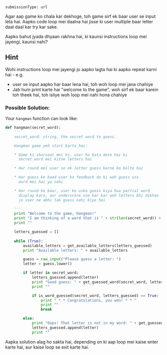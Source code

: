 ```ngMeta
submissionType: url
```
Agar aap game ko chala kar dekhoge, toh game sirf ek baar user se input leta hai. Aapko code loop mei daalna hai jisse ki user multiple baar letter daal daal kar try kar sake.

Aapko bahut jyada dhyaan rakhna hai, ki kaunsi instructions loop mei jayengi, kaunsi nahi? 

## Hint
Wohi instructions loop mei jayengi jo aapko lagta hai ki aapko repeat karni hai - e.g. 
- user se input aapko har baar lena hai, toh woh loop mei jana chahiye
- Jab hum print karte hai "welcome to the game", woh sirf ek baar karein toh theek hai, toh isliye woh loop mei nahi hona chahiye

### Possible Solution:
Your `hangman` function can look like:

```python
def hangman(secret_word):
    '''
    secret_word: string, the secret word to guess.

    Hangman game yeh start karta hai:

    * Game ki shuruaat mei hi, user ko bata dete hai ki
      secret_word mei kitne letters hai

    * Har round mei user se ek letter guess karne ko bolte hai

    * Har guess ke baad user ko feedback do ki woh guess uss
      word mei hai ya nahi

    * Har round ke baar, user ko uska guess kiya hua partial word
      display karo, aur underscore use kar kar woh letters bhi dikhao
      jo user ne abhi tak guess nahi kiye hai

    '''
    print "Welcome to the game, Hangman!"
    print "I am thinking of a word that is " + str(len(secret_word)) + " letters long."
    print ""

    letters_guessed = []
    
    while (True):
        available_letters = get_available_letters(letters_guessed)
        print "Available letters: " + available_letters

        guess = raw_input("Please guess a letter: ")
        letter = guess.lower()

        if letter in secret_word:
            letters_guessed.append(letter)
            print "Good guess: " + get_guessed_word(secret_word, letters_guessed)
            print ""

            if is_word_guessed(secret_word, letters_guessed) == True:
                print " * * Congratulations, you won! * * "
                print ""
                break

        else:
            print "Oops! That letter is not in my word: " + get_guessed_word(secret_word, letters_guessed)
            letters_guessed.append(letter)
            print ""
```

Aapka solution alag ho sakta hai, depending on ki aap loop mei kaise enter karte hai, aur kaise loop se exit karte hai.
